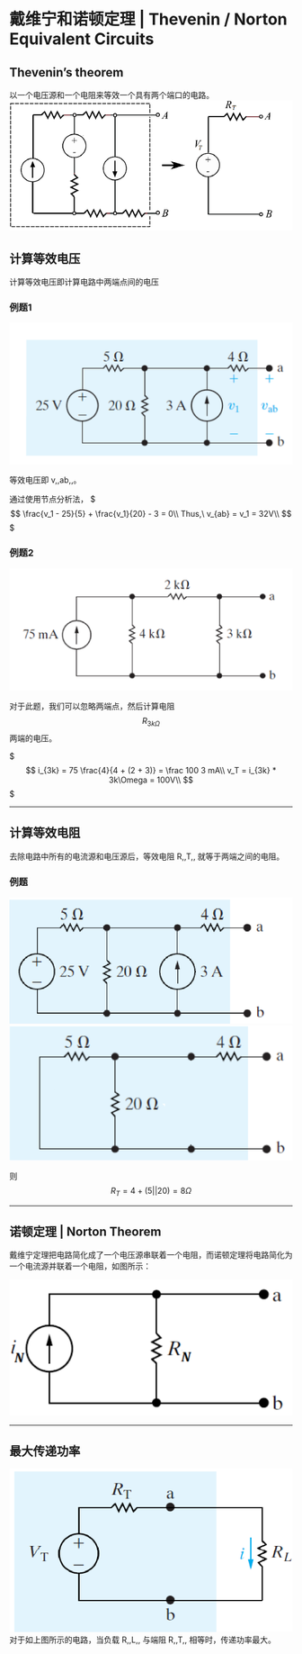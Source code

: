 # 戴维宁和诺顿定理 | Thevenin / Norton Equivalent Circuits

## Thevenin’s theorem

以一个电压源和一个电阻来等效一个具有两个端口的电路。
![戴维宁图示](.戴维宁和诺顿定理/戴维宁图示.png)

## 计算等效电压

计算等效电压即计算电路中两端点间的电压

### 例题1

![计算等效电压例题1图例](.戴维宁和诺顿定理/计算等效电压例题1图例.png)

等效电压即 v,,ab,,。

通过使用节点分析法，
$$$
\frac{v_1 - 25}{5} + \frac{v_1}{20} - 3 = 0\\
Thus,\ v_{ab} = v_1 = 32V\\
$$$

### 例题2

![计算等效电压例题2图例](.戴维宁和诺顿定理/计算等效电压例题2图例.png)

对于此题，我们可以忽略两端点，然后计算电阻 $$R_{3k\Omega}$$ 两端的电压。

$$$
i_{3k} = 75 \frac{4}{4 + (2 + 3)} = \frac 100 3 mA\\
v_T = i_{3k} * 3k\Omega = 100V\\
$$$

- - -

## 计算等效电阻

去除电路中所有的电流源和电压源后，等效电阻 R,,T,, 就等于两端之间的电阻。

### 例题

![计算等效电阻例题图例1](.戴维宁和诺顿定理/计算等效电阻例题图例1.png)
![计算等效电阻例题图例2](.戴维宁和诺顿定理/计算等效电阻例题图例2.png)

则 $$R_T = 4 + (5 || 20) = 8\Omega$$

- - -

## 诺顿定理 | Norton Theorem

戴维宁定理把电路简化成了一个电压源串联着一个电阻，而诺顿定理将电路简化为一个电流源并联着一个电阻，如图所示：

![诺顿定理图例](.戴维宁和诺顿定理/诺顿定理图例.png)

- - -

## 最大传递功率

![最大传递功率图例](.戴维宁和诺顿定理/最大传递功率图例.png)
对于如上图所示的电路，当负载 R,,L,, 与端阻 R,,T,, 相等时，传递功率最大。
